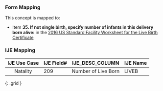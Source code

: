 ### Form Mapping
This concept is mapped to:
 * Item **35. If not single birth, specify number of infants in this delivery born alive:** in the [2016 US Standard Facility Worksheet for the Live Birth Certificate](https://www.cdc.gov/nchs/data/dvs/facility-worksheet-2016-508.pdf)

### IJE Mapping
| **IJE Use Case**| **IJE Field#** |  **IJE_DESC_COLUMN**   |  **IJE Name**  |
| :---------: | --------------- | ------------ | ------------ |
| Natality| 209 | Number of Live Born | LIVEB|
{: .grid }
